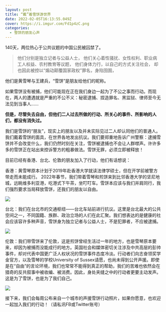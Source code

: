 ```yaml
---
layout: post
title: “戴”着雪饼游世界
date: 2022-02-05T16:13:55.049Z
cover: https://i.imgur.com/Fd1p4zC.png
categories:
  - 雪饼的朋友心声
---
```

140天，两位热心于公共议题的中国公民被囚禁了。

<!-- more -->

> 他们分别是独立记者与公益人士，
> 他们关心着性骚扰、女性权利、职业病工人权益、农村教育等议题，
> 他们身体力行，以自己的方式关注社会，
> 却也因此被控以“煽动颠覆国家政权”罪名，身陷囹圄，

他们是黄雪琴与王建兵，“雪饼”是朋友给他们的昵称。

如果雪饼没有被捕，他们可能现在正在我们身边一起为了不公之事而行动。而现在，两人的遭遇就是严重的不公不义：秘密逮捕、捏造罪名、黑监狱、律师至今无法见到当事人……

<b>但是，尽管失去自由，但他们二人过去所做的行动、所关心的事件、所影响的人们，都没有消失过。</b>

我们是雪饼的“朋友”，现实上的朋友以及并未实际见过二人却认同他们的普通人。我们戴着雪饼的面具，在世界各地发出抗议。我们要郑重地告诉广州警察：逮捕雪饼并不会改变什么，我们仍然时刻在关注，雪饼被逮捕也不会让人群噤声。许许多多的雪饼正在站出来控诉警方的粗暴做法。雪饼无罪，必须立即被释放！

目前已经有香港、台北、伦敦的朋友加入了行动，他们有话想说：

香港：黄雪琴原本计划于2019年赴香港大学就读法律学硕士，但在开学前被警方带走而未能成行。 2022年春节，我们带着雪琴和煎饼来到比邻香港大学的坚尼地城，远眺维多利亚港，吃港式下午茶，坐叮叮车。雪饼本应该与我们并肩同行，我们强烈要求当局释放雪饼，还我们的朋友以自由。

![](https://i.imgur.com/Fd1p4zC.png)

台北：我们在台北市的交通枢纽——台北车站前进行抗议。这里是台北最大的公共空间之一，不同国籍、族群、政治立场的人们在此汇聚。我们想表达的是健康的社会应该容许多种声音，雪饼身为独立记者与公益人士，不是犯罪者，不应被逮捕。

![](https://i.imgur.com/svxOxhV.jpg)

伦敦：我们带雪饼来了伦敦，这是煎饼曾经生活过一年的地方，也是雪琴原本要来，却因为被捕而没能成行的地方。英国社会和媒体密切关注涉及中共高层的彭帅事件，却对代表中国更广泛人权状况的雪饼事件态度冷淡。行动者们向志奋领奖学金官方，以及雪琴的学校University of Sussex请愿，也尚未得到公开声援。即使是在“自由”的言论环境，我们也常常不能得到真正的帮助，我们的苦难也依然会在猎奇的反共叙事中被收编、被消费。因此，身处夹缝之中的行动者更要主动发声。这是为了雪饼，也是为了我们自己。

![](https://i.imgur.com/Gm68Ruw.png)

接下来，我们会每周公布来自一个城市的声援雪饼行动照片，如果你愿意，也欢迎一起加入我们的行动！（请私讯FB或Twitter账号）